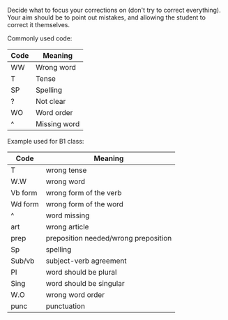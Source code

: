 Decide what to focus your corrections on (don't try to correct everything). Your aim should be to point out mistakes, and allowing the student to correct it themselves.

Commonly used code:

| Code | Meaning      |
| ---- | ------------ |
| WW   | Wrong word   |
| T    | Tense        |
| SP   | Spelling     |
| ?    | Not clear    |
| WO   | Word order   |
| ^    | Missing word |

Example used for B1 class:

| Code    | Meaning                              |
| ------- | ------------------------------------ |
| T       | wrong tense                          |
| W.W     | wrong word                           |
| Vb form | wrong form of the verb               |
| Wd form | wrong form of the word               |
| ^       | word missing                         |
| art     | wrong article                        |
| prep    | preposition needed/wrong preposition |
| Sp      | spelling                             |
| Sub/vb  | subject-verb agreement               |
| Pl      | word should be plural                |
| Sing    | word should be singular              |
| W.O     | wrong word order                     |
| punc    | punctuation                          |

